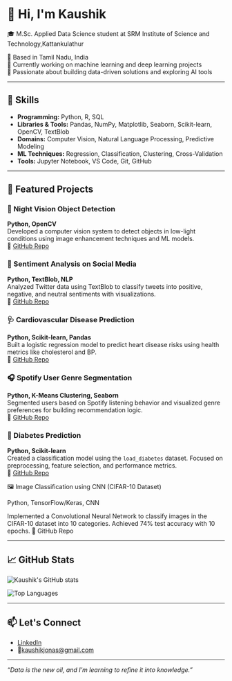 # 👋 Hi, I'm Kaushik

🎓 M.Sc. Applied Data Science student at SRM Institute of Science and Technology,Kattankulathur

📍 Based in Tamil Nadu, India  
🔭 Currently working on machine learning and deep learning projects  
🌱 Passionate about building data-driven solutions and exploring AI tools  

---

## 🧠 Skills

- **Programming:** Python, R, SQL  
- **Libraries & Tools:** Pandas, NumPy, Matplotlib, Seaborn, Scikit-learn, OpenCV, TextBlob  
- **Domains:** Computer Vision, Natural Language Processing, Predictive Modeling  
- **ML Techniques:** Regression, Classification, Clustering, Cross-Validation  
- **Tools:** Jupyter Notebook, VS Code, Git, GitHub  

---

## 📂 Featured Projects

### 🌙 Night Vision Object Detection  
**Python, OpenCV**  
Developed a computer vision system to detect objects in low-light conditions using image enhancement techniques and ML models.  
🔗 [GitHub Repo](https://github.com/KaushikJonas/object-detection)

### 💬 Sentiment Analysis on Social Media  
**Python, TextBlob, NLP**  
Analyzed Twitter data using TextBlob to classify tweets into positive, negative, and neutral sentiments with visualizations.  
🔗 [GitHub Repo](https://github.com/KaushikJonas/sentiment-analysis)

### 🩺 Cardiovascular Disease Prediction  
**Python, Scikit-learn, Pandas**  
Built a logistic regression model to predict heart disease risks using health metrics like cholesterol and BP.  
🔗 [GitHub Repo](https://github.com/KaushikJonas/cardio-prediction-ml)

### 🎧 Spotify User Genre Segmentation  
**Python, K-Means Clustering, Seaborn**  
Segmented users based on Spotify listening behavior and visualized genre preferences for building recommendation logic.  
🔗 [GitHub Repo](https://github.com/KaushikJonas/Spotify-Songs-Genre-Segmentation)

### 🧪 Diabetes Prediction  
**Python, Scikit-learn**  
Created a classification model using the `load_diabetes` dataset. Focused on preprocessing, feature selection, and performance metrics.  
🔗 [GitHub Repo](https://github.com/KaushikJonas/predict-diabetes)

🖼️ Image Classification using CNN (CIFAR-10 Dataset)

Python, TensorFlow/Keras, CNN

Implemented a Convolutional Neural Network to classify images in the CIFAR-10 dataset into 10 categories. Achieved 74% test accuracy with 10 epochs.
🔗 GitHub Repo

---



## 📈 GitHub Stats

![Kaushik's GitHub stats](https://github-readme-stats.vercel.app/api?username=KaushikJonas&show_icons=true&theme=tokyonight)

![Top Languages](https://github-readme-stats.vercel.app/api/top-langs/?username=KaushikJonas&layout=compact&theme=tokyonight)


---

## 📫 Let's Connect

- [LinkedIn](https://www.linkedin.com/in/kaushik-a-s-54209a28b/)
- 📧kaushikjonas@gmail.com

---

*“Data is the new oil, and I’m learning to refine it into knowledge.”*

